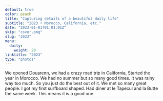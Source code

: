 ```yaml
---
default: true
color: peach
title: "Capturing details of a beautiful daily life"
subtitle: "2023 • Morocco, California, etc."
date: "2023-01-01T01:01:01Z"
skip: "cover.png"
slug: "2023"
menu:
  daily:
    weight: 20
linktitle: "2023"
type: "photos"
---
```


We opened [Douarenn](https://douarenn.fr), we had a crazy road trip in California, Started the year in Morocco.
We had no summer but so many good times. It was rainy way too much. So you just do the best out of it.
We met so many great people. I got my first surfboard shaped. Had diner at le Tapecul and la Butte the same week.
This means it is a good one.
